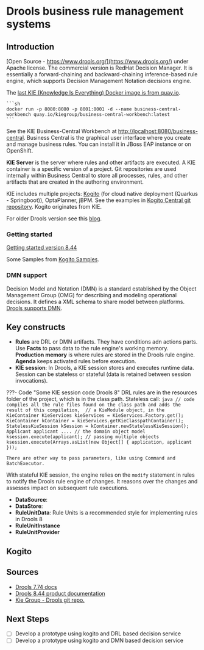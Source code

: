 # Drools business rule management systems

## Introduction

[Open Source - https://www.drools.org/](https://www.drools.org/) under Apache license. The commercial version is RedHat Decision Manager. It is essentially a forward-chaining and backward-chaining inference-based rule engine, which supports Decision Management Notation decisions engine.

The [last KIE (Knowledge Is Everything) Docker image is from quay.io](https://quay.io/repository/kiegroup/business-central-workbench).

    ```sh
    docker run -p 8080:8080 -p 8001:8001 -d --name business-central-workbench quay.io/kiegroup/business-central-workbench:latest
    ```

See the  KIE Business-Central Workbench at [http://localhost:8080/business-central](http://localhost:8080/business-central). Business Central is the graphical user interface where you create and manage business rules. You can install it in JBoss EAP instance or on OpenShift. 

**KIE Server** is the server where rules and other artifacts are executed. A KIE container is a specific version of a project. Git repositories are used internally within Business Central to store all processes, rules, and other artifacts that are created in the authoring environment.

KIE includes multiple projects: [Kogito](https://docs.jboss.org/kogito/release/latest/html_single/) (for cloud native deployment (Quarkus - Springboot)), OptaPlanner, jBPM. See the examples in [Kogito Central git repository](https://github.com/kiegroup/kogito-examples). Kogito originates from KIE.

For older Drools version see this [blog](https://vishnu-chalil.medium.com/how-to-setup-drools-workbench-in-local-machine-with-docker-image-c846ca37eab2).

### Getting started

[Getting started version 8.44](https://docs.drools.org/8.44.0.Final/drools-docs/drools/getting-started/index.html)

Some Samples from [Kogito Samples](https://github.com/kiegroup/kogito-examples).

### DMN support

Decision Model and Notation (DMN) is a standard established by the Object Management Group (OMG) for describing and modeling operational decisions. It defines a XML schema to share model between platforms. [Drools supports DMN](https://www.drools.org/learn/dmn.html).

## Key constructs

* **Rules** are DRL or DMN artifacts. They have conditions adn actions parts. Use **Facts** to pass data to the rule engine's working memory. **Production memory** is where rules are stored in the Drools rule engine. **Agenda** keeps activated rules before execution.
* **KIE session**: In Drools, a KIE session stores and executes runtime data. Session can be stateless or stateful (data is retained between session invocations).

???- Code "Some KIE session code Drools 8"
    DRL rules are in the resources folder of the project, which is in the class path. Stateless call:
    ```java
    // code compiles all the rule files found on the class path and adds the result of this compilation, 
    // a KieModule object, in the KieContainer
    KieServices kieServices = KieServices.Factory.get();
    KieContainer kContainer = kieServices.getKieClasspathContainer();
    StatelessKieSession kSession = kContainer.newStatelessKieSession();
    Applicant applicant .... // the domain object model
    ksession.execute(applicant);
    // passing multiple objects
    ksession.execute(Arrays.asList(new Object[] { application, applicant })); 
    ```

    There are other way to pass parameters, like using Command and BatchExecutor.

With stateful KIE session, the engine relies on the `modify` statement in rules to notify the Drools rule engine of changes. It  reasons over the changes and assesses impact on subsequent rule executions.

* **DataSource**:
* **DataStore**: 
* **RuleUnitData**: Rule Units is a recommended style for implementing rules in Drools 8
* **RuleUnitInstance**
* **RuleUnitProvider** 

## Kogito

## Sources

* [Drools 7.74 docs](https://docs.jboss.org/drools/release/7.74.1.Final/drools-docs/html_single/)
* [Drools 8.44 product documentation](https://docs.jboss.org/drools/release/8.44.0.Final/drools-docs/drools/introduction/index.html)
* [Kie Group - Drools git repo.](https://github.com/kiegroup/drools.git)

## Next Steps

* [ ] Develop a prototype using kogito and DRL based decision service 
* [ ] Develop a prototype using kogito and DMN based decision service 